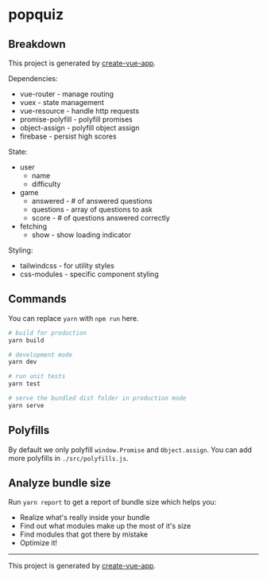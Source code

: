 # popquiz

## Breakdown

This project is generated by [create-vue-app](https://github.com/vue-land/create-vue-app).

Dependencies:
- vue-router - manage routing
- vuex - state management
- vue-resource - handle http requests
- promise-polyfill - polyfill promises
- object-assign - polyfill object assign
- firebase - persist high scores

State:
- user
  - name
  - difficulty
- game
  - answered - # of answered questions
  - questions - array of questions to ask
  - score - # of questions answered correctly
- fetching
  - show - show loading indicator

Styling:
- tailwindcss - for utility styles
- css-modules - specific component styling

## Commands

You can replace `yarn` with `npm run` here.

```bash
# build for production
yarn build

# development mode
yarn dev

# run unit tests
yarn test

# serve the bundled dist folder in production mode
yarn serve
```

## Polyfills

By default we only polyfill `window.Promise` and `Object.assign`. You can add more polyfills in `./src/polyfills.js`.

## Analyze bundle size

Run `yarn report` to get a report of bundle size which helps you:

- Realize what's really inside your bundle
- Find out what modules make up the most of it's size
- Find modules that got there by mistake
- Optimize it!

---

This project is generated by [create-vue-app](https://github.com/vue-land/create-vue-app).
